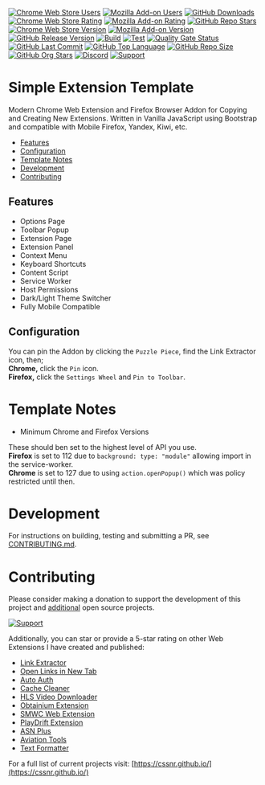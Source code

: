 [![Chrome Web Store Users](https://img.shields.io/chrome-web-store/users/ifefifghpkllfibejafbakmflidjcjfp?logo=google&logoColor=white&label=users)](https://chromewebstore.google.com/detail/link-extractor/ifefifghpkllfibejafbakmflidjcjfp)
[![Mozilla Add-on Users](https://img.shields.io/amo/users/link-extractor?logo=mozilla&label=users)](https://addons.mozilla.org/addon/link-extractor)
[![GitHub Downloads](https://img.shields.io/github/downloads/cssnr/link-extractor/total?logo=github)](https://github.com/cssnr/obtainium-extension/releases/latest)
[![Chrome Web Store Rating](https://img.shields.io/chrome-web-store/rating/ifefifghpkllfibejafbakmflidjcjfp?logo=google&logoColor=white)](https://chromewebstore.google.com/detail/link-extractor/ifefifghpkllfibejafbakmflidjcjfp)
[![Mozilla Add-on Rating](https://img.shields.io/amo/rating/link-extractor?logo=mozilla&logoColor=white)](https://addons.mozilla.org/addon/link-extractor)
[![GitHub Repo Stars](https://img.shields.io/github/stars/cssnr/link-extractor?style=flat&logo=github&logoColor=white)](https://github.com/cssnr/link-extractor/stargazers)
[![Chrome Web Store Version](https://img.shields.io/chrome-web-store/v/ifefifghpkllfibejafbakmflidjcjfp?label=chrome&logo=googlechrome)](https://chromewebstore.google.com/detail/link-extractor/ifefifghpkllfibejafbakmflidjcjfp)
[![Mozilla Add-on Version](https://img.shields.io/amo/v/link-extractor?label=firefox&logo=firefox)](https://addons.mozilla.org/addon/link-extractor)
[![GitHub Release Version](https://img.shields.io/github/v/release/cssnr/link-extractor?logo=github)](https://github.com/cssnr/link-extractor/releases/latest)
[![Build](https://img.shields.io/github/actions/workflow/status/smashedr/simple-extension/build.yaml?logo=github&logoColor=white&label=build)](https://github.com/smashedr/simple-extension/actions/workflows/build.yaml)
[![Test](https://img.shields.io/github/actions/workflow/status/smashedr/simple-extension/test.yaml?logo=github&logoColor=white&label=test)](https://github.com/smashedr/simple-extension/actions/workflows/test.yaml)
[![Quality Gate Status](https://sonarcloud.io/api/project_badges/measure?project=smashedr_simple-extension&metric=alert_status)](https://sonarcloud.io/summary/new_code?id=smashedr_simple-extension)
[![GitHub Last Commit](https://img.shields.io/github/last-commit/smashedr/simple-extension?logo=github&logoColor=white&label=updated)](https://github.com/smashedr/simple-extension/graphs/commit-activity)
[![GitHub Top Language](https://img.shields.io/github/languages/top/smashedr/simple-extension?logo=htmx&logoColor=white)](https://github.com/smashedr/simple-extension)
[![GitHub Repo Size](https://img.shields.io/github/repo-size/cssnr/link-extractor?logo=bookstack&logoColor=white&label=repo%20size)](https://github.com/cssnr/link-extractor)
[![GitHub Org Stars](https://img.shields.io/github/stars/cssnr?style=flat&logo=github&logoColor=white&label=org%20stars)](https://cssnr.github.io/)
[![Discord](https://img.shields.io/discord/899171661457293343?logo=discord&logoColor=white&label=discord&color=7289da)](https://discord.gg/wXy6m2X8wY)
[![Support](https://img.shields.io/badge/Ko--fi-f26a2e?logo=kofi&label=Support)](https://ko-fi.com/cssnr)

# Simple Extension Template

Modern Chrome Web Extension and Firefox Browser Addon for Copying and Creating New Extensions.
Written in Vanilla JavaScript using Bootstrap and compatible with Mobile Firefox, Yandex, Kiwi, etc.

- [Features](#features)
- [Configuration](#configuration)
- [Template Notes](#template-notes)
- [Development](#development)
- [Contributing](#Contributing)

## Features

- Options Page
- Toolbar Popup
- Extension Page
- Extension Panel
- Context Menu
- Keyboard Shortcuts
- Content Script
- Service Worker
- Host Permissions
- Dark/Light Theme Switcher
- Fully Mobile Compatible

## Configuration

You can pin the Addon by clicking the `Puzzle Piece`, find the Link Extractor icon, then;  
**Chrome,** click the `Pin` icon.  
**Firefox,** click the `Settings Wheel` and `Pin to Toolbar`.

# Template Notes

- Minimum Chrome and Firefox Versions

These should ben set to the highest level of API you use.  
**Firefox** is set to 112 due to `background: type: "module"` allowing import in the service-worker.  
**Chrome** is set to 127 due to using `action.openPopup()` which was policy restricted until then.

# Development

For instructions on building, testing and submitting a PR, see [CONTRIBUTING.md](CONTRIBUTING.md).

# Contributing

Please consider making a donation to support the development of this project
and [additional](https://cssnr.com/) open source projects.

[![Support](https://img.shields.io/badge/Ko--fi-f26a2e?style=for-the-badge&logo=kofi&label=Support)](https://ko-fi.com/cssnr)

Additionally, you can star or provide a 5-star rating on other Web Extensions I have created and published:

- [Link Extractor](https://github.com/cssnr/link-extractor?tab=readme-ov-file#readme)
- [Open Links in New Tab](https://github.com/cssnr/open-links-in-new-tab?tab=readme-ov-file#readme)
- [Auto Auth](https://github.com/cssnr/auto-auth?tab=readme-ov-file#readme)
- [Cache Cleaner](https://github.com/cssnr/cache-cleaner?tab=readme-ov-file#readme)
- [HLS Video Downloader](https://github.com/cssnr/hls-video-downloader?tab=readme-ov-file#readme)
- [Obtainium Extension](https://github.com/cssnr/obtainium-extension?tab=readme-ov-file#readme)
- [SMWC Web Extension](https://github.com/cssnr/smwc-web-extension?tab=readme-ov-file#readme)
- [PlayDrift Extension](https://github.com/cssnr/playdrift-extension?tab=readme-ov-file#readme)
- [ASN Plus](https://github.com/cssnr/asn-plus?tab=readme-ov-file#readme)
- [Aviation Tools](https://github.com/cssnr/aviation-tools?tab=readme-ov-file#readme)
- [Text Formatter](https://github.com/cssnr/text-formatter?tab=readme-ov-file#readme)

For a full list of current projects visit: [https://cssnr.github.io/](https://cssnr.github.io/)
